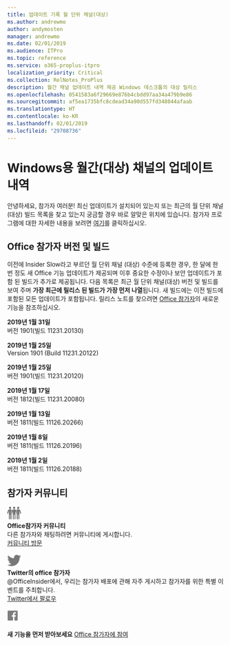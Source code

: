 ```yaml
---
title: 업데이트 기록 월 단위 채널(대상)
ms.author: andrewmo
author: andymosten
manager: andrewmo
ms.date: 02/01/2019
ms.audience: ITPro
ms.topic: reference
ms.service: o365-proplus-itpro
localization_priority: Critical
ms.collection: RelNotes_ProPlus
description: 월간 채널 업데이트 내역 제공 Windows 데스크톱의 대상 릴리스
ms.openlocfilehash: 0541583a6f29669e876b4cbdd97aa34a479b9e86
ms.sourcegitcommit: af5ea1735bfc8cdead34a90d557fd348044afaab
ms.translationtype: HT
ms.contentlocale: ko-KR
ms.lasthandoff: 02/01/2019
ms.locfileid: "29708736"
---
```

# <a name="update-history-for-office-monthly-targeted-channel-for-windows"></a>Windows용 월간(대상) 채널의 업데이트 내역

안녕하세요, 참가자 여러분! 최신 업데이트가 설치되어 있는지 또는 최근의 월 단위 채널(대상) 빌드 목록을 찾고 있는지 궁금할 경우 바로 알맞은 위치에 있습니다. 참가자 프로그램에 대한 자세한 내용을 보려면 [여기](https://insider.office.com/)를 클릭하십시오.

## <a name="office-insider-versions-and-builds"></a>Office 참가자 버전 및 빌드

이전에 Insider Slow라고 부르던 월 단위 채널 (대상) 수준에 등록한 경우, 한 달에 한 번 정도 새 Office 기능 업데이트가 제공되며 이후 중요한 수정이나 보안 업데이트가 포함 된 빌드가 추가로 제공됩니다. 다음 목록은 최근 월 단위 채널(대상) 버전 및 빌드를 보여 주며 **가장 최근에 릴리스 된 빌드가 가장 먼저 나열**됩니다. 새 빌드에는 이전 빌드에 포함된 모든 업데이트가 포함됩니다. 릴리스 노트를 찾으려면 [ Office 참가자](https://support.office.com/ko-KR/article/what-s-new-for-office-insiders-c152d1e2-96ff-4ce9-8c14-e74e13847a24)의 새로운 기능을 참조하십시오.

**2019년 1월 31일**<br/> 버전 1901(빌드 11231.20130)<br/> 

**2019년 1월 25일**<br/> Version 1901 (Build 11231.20122)<br/> 

**2019년 1월 25일**<br/> 버전 1901(빌드 11231.20120)<br/> 

**2019년 1월 17일**<br/> 버전 1812(빌드 11231.20080)<br/> 

**2019년 1월 13일**<br/> 버전 1811(빌드 11126.20266)<br/>

**2019년 1월 8일**<br/> 버전 1811(빌드 11126.20196)<br/> 

**2019년 1월 2일**<br/> 버전 1811(빌드 11126.20188)<br/> 


## <a name="insider-community"></a>참가자 커뮤니티

![참가자 커뮤니티 표시 이미지 ](images/insidercommunity.png)<br/>
**Office참가자 커뮤니티**<br/> 다른 참가자와 채팅하려면 커뮤니티에 게시합니다.<br/> 
[커뮤니티 방문](https://go.microsoft.com/fwlink/?linkid=843493)<br/> 

![twitter 아이콘 표시 이미지. ](images/twitter.png)<br/>
**Twitter의 office 참가자**<br/> @OfficeInsider에서, 우리는 참가자 배포에 관해 자주 게시하고 참가자를 위한 특별 이벤트를 주최합니다.<br/> 
[Twitter에서 팔로우](https://go.microsoft.com/fwlink/?linkid=717717)<br/> 


  [
  ![Facebook 아이콘을 보여주는 이미지](images/facebook.png)](https://www.facebook.com/sharer.php?u=https://support.office.com/en-us/article/Update-history-for-Office-Insider-for-Windows-desktop-64bbb317-972a-4933-8b82-cc866f0b067c)       


**새 기능을 먼저 받아보세요**
[Office 참가자에 참여](https://insider.office.com/)